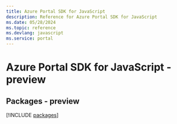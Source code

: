 ```yaml
---
title: Azure Portal SDK for JavaScript
description: Reference for Azure Portal SDK for JavaScript
ms.date: 05/28/2024
ms.topic: reference
ms.devlang: javascript
ms.service: portal
---
```

# Azure Portal SDK for JavaScript - preview
## Packages - preview
[!INCLUDE [packages](portal-index.md)]